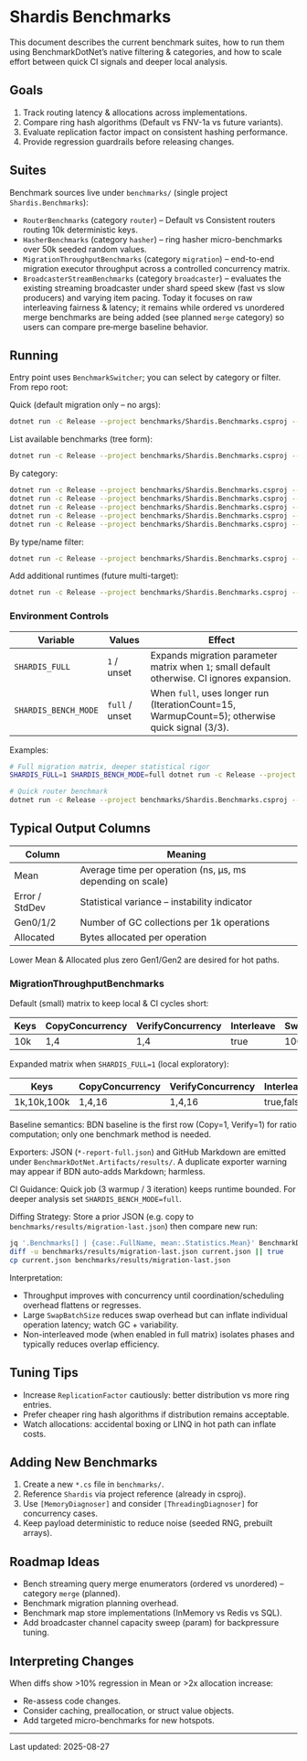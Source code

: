 # Shardis Benchmarks

This document describes the current benchmark suites, how to run them using BenchmarkDotNet’s native filtering & categories, and how to scale effort between quick CI signals and deeper local analysis.

## Goals

1. Track routing latency & allocations across implementations.
2. Compare ring hash algorithms (Default vs FNV-1a vs future variants).
3. Evaluate replication factor impact on consistent hashing performance.
4. Provide regression guardrails before releasing changes.

## Suites

Benchmark sources live under `benchmarks/` (single project `Shardis.Benchmarks`):

- `RouterBenchmarks` (category `router`) – Default vs Consistent routers routing 10k deterministic keys.
- `HasherBenchmarks` (category `hasher`) – ring hasher micro-benchmarks over 50k seeded random values.
- `MigrationThroughputBenchmarks` (category `migration`) – end-to-end migration executor throughput across a controlled concurrency matrix.
- `BroadcasterStreamBenchmarks` (category `broadcaster`) – evaluates the existing streaming broadcaster under shard speed skew (fast vs slow producers) and varying item pacing. Today it focuses on raw interleaving fairness & latency; it remains while ordered vs unordered merge benchmarks are being added (see planned `merge` category) so users can compare pre‑merge baseline behavior.

## Running

Entry point uses `BenchmarkSwitcher`; you can select by category or filter. From repo root:

Quick (default migration only – no args):

```bash
dotnet run -c Release --project benchmarks/Shardis.Benchmarks.csproj --
```

List available benchmarks (tree form):

```bash
dotnet run -c Release --project benchmarks/Shardis.Benchmarks.csproj -- --list tree
```

By category:

```bash
dotnet run -c Release --project benchmarks/Shardis.Benchmarks.csproj -- --anyCategories router
dotnet run -c Release --project benchmarks/Shardis.Benchmarks.csproj -- --anyCategories hasher
dotnet run -c Release --project benchmarks/Shardis.Benchmarks.csproj -- --anyCategories migration
dotnet run -c Release --project benchmarks/Shardis.Benchmarks.csproj -- --anyCategories broadcaster
dotnet run -c Release --project benchmarks/Shardis.Benchmarks.csproj -- --anyCategories migration,router
```

By type/name filter:

```bash
dotnet run -c Release --project benchmarks/Shardis.Benchmarks.csproj -- --filter *RouterBenchmarks*
```

Add additional runtimes (future multi-target):

```bash
dotnet run -c Release --project benchmarks/Shardis.Benchmarks.csproj -- --runtimes net8.0
```

### Environment Controls

| Variable | Values | Effect |
|----------|--------|--------|
| `SHARDIS_FULL` | `1` / unset | Expands migration parameter matrix when `1`; small default otherwise. CI ignores expansion. |
| `SHARDIS_BENCH_MODE` | `full` / unset | When `full`, uses longer run (IterationCount=15, WarmupCount=5); otherwise quick signal (3/3). |

Examples:

```bash
# Full migration matrix, deeper statistical rigor
SHARDIS_FULL=1 SHARDIS_BENCH_MODE=full dotnet run -c Release --project benchmarks/Shardis.Benchmarks.csproj -- --anyCategories migration

# Quick router benchmark
dotnet run -c Release --project benchmarks/Shardis.Benchmarks.csproj -- --anyCategories router
```

## Typical Output Columns

| Column | Meaning |
|--------|---------|
| Mean | Average time per operation (ns, μs, ms depending on scale) |
| Error / StdDev | Statistical variance – instability indicator |
| Gen0/1/2 | Number of GC collections per 1k operations |
| Allocated | Bytes allocated per operation |

Lower Mean & Allocated plus zero Gen1/Gen2 are desired for hot paths.

### MigrationThroughputBenchmarks

Default (small) matrix to keep local & CI cycles short:

| Keys | CopyConcurrency | VerifyConcurrency | Interleave | SwapBatchSize |
|------|-----------------|------------------|------------|---------------|
| 10k  | 1,4             | 1,4              | true       | 100           |

Expanded matrix when `SHARDIS_FULL=1` (local exploratory):

| Keys          | CopyConcurrency    | VerifyConcurrency | Interleave        | SwapBatchSize      |
|---------------|--------------------|-------------------|-------------------|--------------------|
| 1k,10k,100k   | 1,4,16             | 1,4,16            | true,false        | 10,100,1000        |

Baseline semantics: BDN baseline is the first row (Copy=1, Verify=1) for ratio computation; only one benchmark method is needed.

Exporters: JSON (`*-report-full.json`) and GitHub Markdown are emitted under `BenchmarkDotNet.Artifacts/results/`. A duplicate exporter warning may appear if BDN auto-adds Markdown; harmless.

CI Guidance: Quick job (3 warmup / 3 iteration) keeps runtime bounded. For deeper analysis set `SHARDIS_BENCH_MODE=full`.

Diffing Strategy: Store a prior JSON (e.g. copy to `benchmarks/results/migration-last.json`) then compare new run:

```bash
jq '.Benchmarks[] | {case:.FullName, mean:.Statistics.Mean}' BenchmarkDotNet.Artifacts/results/Shardis.Benchmarks.MigrationThroughputBenchmarks-report-full.json > current.json
diff -u benchmarks/results/migration-last.json current.json || true
cp current.json benchmarks/results/migration-last.json
```

Interpretation:

- Throughput improves with concurrency until coordination/scheduling overhead flattens or regresses.
- Large `SwapBatchSize` reduces swap overhead but can inflate individual operation latency; watch GC + variability.
- Non-interleaved mode (when enabled in full matrix) isolates phases and typically reduces overlap efficiency.

## Tuning Tips

- Increase `ReplicationFactor` cautiously: better distribution vs more ring entries.
- Prefer cheaper ring hash algorithms if distribution remains acceptable.
- Watch allocations: accidental boxing or LINQ in hot path can inflate costs.

## Adding New Benchmarks

1. Create a new `*.cs` file in `benchmarks/`.
2. Reference `Shardis` via project reference (already in csproj).
3. Use `[MemoryDiagnoser]` and consider `[ThreadingDiagnoser]` for concurrency cases.
4. Keep payload deterministic to reduce noise (seeded RNG, prebuilt arrays).

## Roadmap Ideas

- Bench streaming query merge enumerators (ordered vs unordered) – category `merge` (planned).
- Benchmark migration planning overhead.
- Benchmark map store implementations (InMemory vs Redis vs SQL).
- Add broadcaster channel capacity sweep (param) for backpressure tuning.

## Interpreting Changes

When diffs show >10% regression in Mean or >2x allocation increase:

- Re-assess code changes.
- Consider caching, preallocation, or struct value objects.
- Add targeted micro-benchmarks for new hotspots.

---

Last updated: 2025-08-27
